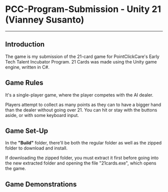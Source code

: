 # PCC-Program-Submission - Unity 21 (Vianney Susanto)
---
## Introduction
The game is my submission of the 21-card game for PointClickCare's Early Tech Talent Incubator Program. 
21 Cards was made using the Unity game engine, written in C#. 

## Game Rules
It's a single-player game, where the player competes with the AI dealer.

Players attempt to collect as many points as they can to have a bigger hand than the dealer without going over 21.
You can hit or stay with the buttons aside, or with some keyboard input. 

## Game Set-Up
In the **"Build"** folder, there'll be both the regular folder as well as the zipped folder to download and install. 

If downloading the zipped folder, you must extract it first before going into the new extracted folder and opening the file "21cards.exe", which opens the game.

## Game Demonstrations

